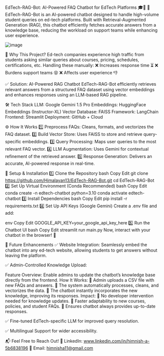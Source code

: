 EdTech-RAG-Bot: AI-Powered FAQ Chatbot for EdTech Platforms 🎓🤖
🚀 EdTech-RAG-Bot is an AI-powered chatbot designed to handle high-volume student queries on ed-tech platforms. Built with Retrieval-Augmented Generation (RAG), this chatbot efficiently fetches accurate answers from a knowledge base, reducing the workload on support teams while enhancing user experience.

![image](https://github.com/user-attachments/assets/39961eb3-e3d2-46bc-85ac-28bef6d2ddce)

🌟 Why This Project?
Ed-tech companies experience high traffic from students asking similar queries about courses, pricing, schedules, certifications, etc. Handling these manually:
❌ Increases response time ⏳
❌ Burdens support teams 😵
❌ Affects user experience 👎

✅ Solution: AI-Powered RAG Chatbot
EdTech-RAG-Bot efficiently retrieves relevant answers from a structured FAQ dataset using vector embeddings and enhances responses using an LLM-based RAG pipeline.

🛠️ Tech Stack
LLM: Google Gemini 1.5 Pro
Embeddings: HuggingFace Embeddings (Instructor-XL)
Vector Database: FAISS
Framework: LangChain
Frontend: Streamlit
Deployment: GitHub + Cloud

⚙️ How It Works
1️⃣ Preprocess FAQs: Cleans, formats, and vectorizes the FAQ dataset.
2️⃣ Build Vector Store: Uses FAISS to store and retrieve query-specific embeddings.
3️⃣ Query Processing: Maps user queries to the most relevant FAQ vector.
4️⃣ LLM Augmentation: Uses Gemini for contextual refinement of the retrieved answer.
5️⃣ Response Generation: Delivers an accurate, AI-powered response in real-time.

🚀 Setup & Installation
1️⃣ Clone the Repository
bash
Copy
Edit
git clone https://github.com/Himalayan13/EdTech-RAG-Bot.git
cd EdTech-RAG-Bot
2️⃣ Set Up Virtual Environment (Conda Recommended)
bash
Copy
Edit
conda create -n edtech-chatbot python=3.10
conda activate edtech-chatbot
3️⃣ Install Dependencies
bash
Copy
Edit
pip install -r requirements.txt
4️⃣ Set Up API Keys (Google Gemini)
Create a .env file and add:

env
Copy
Edit
GOOGLE_API_KEY=your_google_api_key_here
5️⃣ Run the Chatbot UI
bash
Copy
Edit
streamlit run main.py
Now, interact with your chatbot in the browser! 🎉

🧪 Future Enhancements
✅ Website Integration: Seamlessly embed the chatbot into any ed-tech website, allowing students to get answers without leaving the platform.

✅ Admin-Controlled Knowledge Upload:

Feature Overview: Enable admins to update the chatbot’s knowledge base directly from the frontend.
How It Works:
🔹 Admin uploads a CSV file with new FAQs and answers.
🔹 The system automatically processes, cleans, and vectorizes the data.
🔹 The chatbot instantly incorporates the new knowledge, improving its responses.
Impact:
🔹 No developer intervention needed for knowledge updates.
🔹 Faster adaptability to new courses, policies, and student FAQs.
🔹 Ensures chatbot always provides up-to-date responses.

✅ Fine-tuned EdTech-specific LLM for improved query resolution.

✅ Multilingual Support for wider accessibility.

📬 Feel Free to Reach Out!
💼 LinkedIn: www.linkedin.com/in/himnish-a-5b6838196
📧 Email: himnisha11@gmail.com
